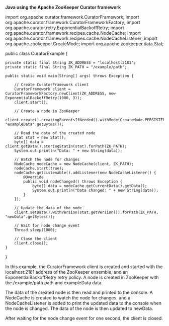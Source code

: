 **Java using the Apache ZooKeeper Curator framework**

import org.apache.curator.framework.CuratorFramework;
import org.apache.curator.framework.CuratorFrameworkFactory;
import org.apache.curator.retry.ExponentialBackoffRetry;
import org.apache.curator.framework.recipes.cache.NodeCache;
import org.apache.curator.framework.recipes.cache.NodeCacheListener;
import org.apache.zookeeper.CreateMode;
import org.apache.zookeeper.data.Stat;

public class CuratorExample {
    
    private static final String ZK_ADDRESS = "localhost:2181";
    private static final String ZK_PATH = "/example/path";
    
    public static void main(String[] args) throws Exception {
        
        // Create CuratorFramework client
        CuratorFramework client = CuratorFrameworkFactory.newClient(ZK_ADDRESS, new ExponentialBackoffRetry(1000, 3));
        client.start();
        
        // Create a node in ZooKeeper
        client.create().creatingParentsIfNeeded().withMode(CreateMode.PERSISTENT).forPath(ZK_PATH, "exampleData".getBytes());
        
        // Read the data of the created node
        Stat stat = new Stat();
        byte[] data = client.getData().storingStatIn(stat).forPath(ZK_PATH);
        System.out.println("Data: " + new String(data));
        
        // Watch the node for changes
        NodeCache nodeCache = new NodeCache(client, ZK_PATH);
        nodeCache.start(true);
        nodeCache.getListenable().addListener(new NodeCacheListener() {
            @Override
            public void nodeChanged() throws Exception {
                byte[] data = nodeCache.getCurrentData().getData();
                System.out.println("Data changed: " + new String(data));
            }
        });
        
        // Update the data of the node
        client.setData().withVersion(stat.getVersion()).forPath(ZK_PATH, "newData".getBytes());
        
        // Wait for node change event
        Thread.sleep(1000);
        
        // Close the client
        client.close();
    }
}

In this example, the CuratorFramework client is created and started with the localhost:2181 address of the ZooKeeper ensemble, and an ExponentialBackoffRetry retry policy. A node is created in ZooKeeper with the /example/path path and exampleData data.

The data of the created node is then read and printed to the console. 
A NodeCache is created to watch the node for changes, and a NodeCacheListener is added to print the updated data to the console 
when the node is changed. The data of the node is then updated to newData.

After waiting for the node change event for one second, the client is closed.

